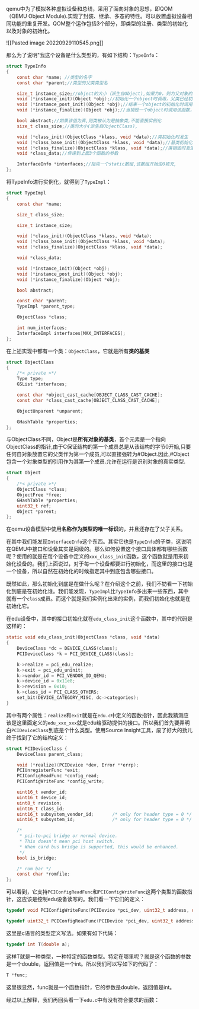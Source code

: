 qemu中为了模拟各种虚拟设备和总线，采用了面向对象的思想，即QOM（QEMU Object Module).实现了封装、继承、多态的特性。可以放置虚拟设备相同功能的重复开发。QOM整个运作包括3个部分，即类型的注册、类型的初始化以及对象的初始化。

![[Pasted image 20220929110545.png]]

那么为了说明"我这个设备是什么类型的，有如下结构：`TypeInfo`：

```c
struct TypeInfo
{
    const char *name; //类型的名字
    const char *parent;//类型的父类类型名

    size_t instance_size;//object的大小（派生自Object),如果为0，则为父对象的大小
    void (*instance_init)(Object *obj);//初始化一个object时调用，父类已经初始化完成，只响应自己的成员
    void (*instance_post_init)(Object *obj);//结束一个object的初始化时调用，
    void (*instance_finalize)(Object *obj);//当销毁一个object时调用该函数，在父类调用@instance_finalize之前调用

    bool abstract;//如果该值为真,则类被认为是抽象类,不能直接实例化
    size_t class_size;//类的大小(派生自ObjectClass),

    void (*class_init)(ObjectClass *klass, void *data);//类初始化时发生
    void (*class_base_init)(ObjectClass *klass, void *data);//基类初始化完成,该类初始化之前发生
    void (*class_finalize)(ObjectClass *klass, void *data);//类销毁时发生
    void *class_data;//传递到上面3个函数的参数

    InterfaceInfo *interfaces;//指向一个static数组,该数组开始由0填充,
};

```

将TypeInfo进行实例化，就得到了`TypeImpl`：

```c
struct TypeImpl
{
    const char *name;

    size_t class_size;

    size_t instance_size;

    void (*class_init)(ObjectClass *klass, void *data);
    void (*class_base_init)(ObjectClass *klass, void *data);
    void (*class_finalize)(ObjectClass *klass, void *data);

    void *class_data;

    void (*instance_init)(Object *obj);
    void (*instance_post_init)(Object *obj);
    void (*instance_finalize)(Object *obj);

    bool abstract;

    const char *parent;
    TypeImpl *parent_type;

    ObjectClass *class;

    int num_interfaces;
    InterfaceImpl interfaces[MAX_INTERFACES];
};
```

在上述实现中都有一个类：`ObjectClass`，它就是所有**类的基类**

```c
struct ObjectClass
{
    /*< private >*/
    Type type;
    GSList *interfaces;

    const char *object_cast_cache[OBJECT_CLASS_CAST_CACHE];
    const char *class_cast_cache[OBJECT_CLASS_CAST_CACHE];

    ObjectUnparent *unparent;

    GHashTable *properties;
};
```

与ObjectClass不同，Object是**所有对象的基类**，首个元素是一个指向ObjectClass的指针,由于C保证结构的第一个成员总是从该结构的字节0开始,只要任何自对象放置它的父类作为第一个成员,可以直接强转为#Object.因此,#Object包含一个对象类型的引用作为其第一个成员.允许在运行是识别对象的真实类型.

```c
struct Object
{
    /*< private >*/
    ObjectClass *class;
    ObjectFree *free;
    GHashTable *properties;
    uint32_t ref;
    Object *parent;
};
```

在qemu设备模型中使用**名称作为类型的唯一标识**的，并且还存在了父子关系。

在其中我们能发现`InterfaceInfo`这个东西。其实它也是`TypeInfo`的子类，这说明在QEMU中接口和设备其实是同级的。那么如何设置这个接口具体都有哪些函数呢？使用的就是在每个设备中定义的`xxx_class_init`函数，这个函数就是用来初始化设备的。我们上面说过，对于每一个设备都要进行初始化，而这里的接口也是一个设备，所以自然在初始化的时候指定其中到底包含哪些接口。

既然如此，那么初始化到底是在做什么呢？在介绍这个之前，我们不妨看一下初始化到底是在初始化谁。我们能发现，`TypeImpl`比`TypeInfo`多出来一些东西，其中就有一个`class`成员。而这个就是我们实例化出来的实例，而我们初始化也就是在初始化它。

在edu设备中，其中的接口初始化就在`edu_class_init`这个函数中，其中的代码是这样的：

```c
static void edu_class_init(ObjectClass *class, void *data)
{
    DeviceClass *dc = DEVICE_CLASS(class);
    PCIDeviceClass *k = PCI_DEVICE_CLASS(class);

    k->realize = pci_edu_realize;
    k->exit = pci_edu_uninit;
    k->vendor_id = PCI_VENDOR_ID_QEMU;
    k->device_id = 0x11e8;
    k->revision = 0x10;
    k->class_id = PCI_CLASS_OTHERS;
    set_bit(DEVICE_CATEGORY_MISC, dc->categories);
}
```

其中有两个属性：`realize`和`exit`就是在`edu.c`中定义的函数指针，因此我猜测应该是这里面定义的`edu_xxx_xxx`就是edu给驱动提供的接口。所以我们首先要弄明白`PCIDeviceClass`到底是个什么类型。使用Source Insight工具，废了好大的劲儿终于找到了它的结构定义：

```c
struct PCIDeviceClass {
    DeviceClass parent_class;

    void (*realize)(PCIDevice *dev, Error **errp);
    PCIUnregisterFunc *exit;
    PCIConfigReadFunc *config_read;
    PCIConfigWriteFunc *config_write;

    uint16_t vendor_id;
    uint16_t device_id;
    uint8_t revision;
    uint16_t class_id;
    uint16_t subsystem_vendor_id;       /* only for header type = 0 */
    uint16_t subsystem_id;              /* only for header type = 0 */

    /*
     * pci-to-pci bridge or normal device.
     * This doesn't mean pci host switch.
     * When card bus bridge is supported, this would be enhanced.
     */
    bool is_bridge;

    /* rom bar */
    const char *romfile;
};
```

可以看到，它支持`PCIConfigReadFunc`和`PCIConfigWriteFunc`这两个类型的函数指针，这应该是控制edu设备读写的。我们看一下它们的定义：

```c
typedef void PCIConfigWriteFunc(PCIDevice *pci_dev, uint32_t address, uint32_t data, int len);

typedef uint32_t PCIConfigReadFunc(PCIDevice *pci_dev, uint32_t address, int len);
```

这里是c语言的类型定义写法。如果有如下代码：

```c
typedef int T(double a);
```

这样T就是一种类型，一种特定的函数类型。特定在哪里呢？就是这个函数的参数是一个double，返回值是一个int。所以我们可以写如下的代码了：

```c
T *func;
```

这里很显然，func就是一个函数指针，它的参数是double，返回值是int。

经过以上解释，我们再回头看一下`edu.c`中有没有符合要求的函数：

```c

```